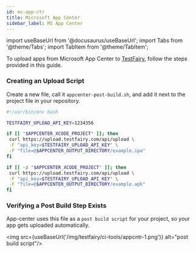 ```yaml
---
id: ms-app-ctr
title: Microsoft App Center
sidebar_label: MS App Center
---
```


import useBaseUrl from '@docusaurus/useBaseUrl';
import Tabs from '@theme/Tabs';
import TabItem from '@theme/TabItem';

To upload apps from Microsoft App Center to [TestFairy](https://www.testfairy.com/), follow the steps provided in this guide.

### Creating an Upload Script

Create a new file, call it `appcenter-post-build.sh`, and add it next to the project file in your repository.

```sh
#!/usr/bin/env bash

TESTFAIRY_UPLOAD_API_KEY=1234356

if [[ "$APPCENTER_XCODE_PROJECT" ]]; then
 curl https://upload.testfairy.com/api/upload \
 -F "api_key=$TESTFAIRY_UPLOAD_API_KEY" \
 -F "file=@$APPCENTER_OUTPUT_DIRECTORY/example.ipa"
fi

if [[ -z "$APPCENTER_XCODE_PROJECT" ]]; then
 curl https://upload.testfairy.com/api/upload \
 -F "api_key=$TESTFAIRY_UPLOAD_API_KEY" \
 -F "file=@$APPCENTER_OUTPUT_DIRECTORY/example.apk"
fi
```

### Verifying a Post Build Step Exists

App-center uses this file as a `post build script` for your project, so your app gets uploaded automatically.

<img src={useBaseUrl('/img/testfairy/ci-tools/appcntr-1.png')} alt="post build script"/>
